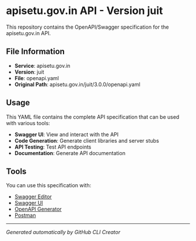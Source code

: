 # apisetu.gov.in API - Version juit

This repository contains the OpenAPI/Swagger specification for the apisetu.gov.in API.

## File Information

- **Service**: apisetu.gov.in
- **Version**: juit
- **File**: openapi.yaml
- **Original Path**: apisetu.gov.in/juit/3.0.0/openapi.yaml

## Usage

This YAML file contains the complete API specification that can be used with various tools:

- **Swagger UI**: View and interact with the API
- **Code Generation**: Generate client libraries and server stubs
- **API Testing**: Test API endpoints
- **Documentation**: Generate API documentation

## Tools

You can use this specification with:

- [Swagger Editor](https://editor.swagger.io/)
- [Swagger UI](https://swagger.io/tools/swagger-ui/)
- [OpenAPI Generator](https://openapi-generator.tech/)
- [Postman](https://www.postman.com/)

---

*Generated automatically by GitHub CLI Creator*
